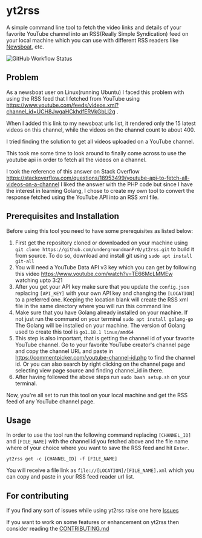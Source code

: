 # yt2rss

A simple command line tool to fetch the video links and details of your favorite YouTube channel into an RSS(Really Simple Syndication) feed on your local machine which you can use with different RSS readers like [Newsboat](https://newsboat.org/), etc.

![GitHub Workflow Status](https://img.shields.io/github/workflow/status/dwyl/auth_plug/Elixir%20CI?label=build&style=flat-square)

## Problem

As a newsboat user on Linux(running Ubuntu) I faced this problem with using the RSS feed that I fetched from YouTube using https://www.youtube.com/feeds/videos.xml?channel_id=UCH8JwgaHCkhdfERVkGbLl2g . 

When I added this link to my newsboat urls list, it rendered only the 15 latest videos on this channel, while the videos on the channel count to about 400. 

I tried finding the solution to get all videos uploaded on a YouTube channel. 

This took me some time to look around to finally come across to use the youtube api in order to fetch all the videos on a channel. 

I took the reference of this answer on Stack Overflow https://stackoverflow.com/questions/18953499/youtube-api-to-fetch-all-videos-on-a-channel I liked the answer with the PHP code but since I have the interest in learning Golang, I chose to create my own tool to convert the response fetched using the YouTube API into an RSS xml file.

## Prerequisites and Installation

Before using this tool you need to have some prerequisites as listed below:

1. First get the repository cloned or downloaded on your machine using `git clone https://github.com/undergroundmanPr0/yt2rss.git` to build it from source. To do so, download and install git using `sudo apt install git-all`
2. You will need a YouTube Data API v3 key which you can get by following this video https://www.youtube.com/watch?v=TE66McLMMEw watching upto 3:21
3. After you get your API key make sure that you update the `config.json` replacing `[API_KEY]` with your own API key and changing the `[LOCATION]` to a preferred one. Keeping the location blank will create the RSS xml file in the same directory where you will run this command line
4. Make sure that you have Golang already installed on your machine. If not just run the command on your terminal `sudo apt install golang-go` The Golang will be installed on your machine. The version of Golang used to create this tool is `go1.18.1 linux/amd64`
5.  This step is also important, that is getting the channel id of your favorite YouTube channel. Go to your favorite YouTube creator's channel page and copy the channel URL and paste in https://commentpicker.com/youtube-channel-id.php to find the channel id. Or you can also search by right clicking on the channel page and selecting view page source and finding channel_id in there.
6. After having followed the above steps run `sudo bash setup.sh` on your terminal.

Now, you're all set to run this tool on your local machine and get the RSS feed of any YouTube channel page.

## Usage

In order to use the tool run the following command replacing `[CHANNEL_ID]` and `[FILE_NAME]` with the channel id you fetched above and the file name where of your choice where you want to save the RSS feed and hit `Enter`.

	yt2rss get -c [CHANNEL_ID] -f [FILE_NAME]

You will receive a file link as `file://[LOCATION]/[FILE_NAME].xml` which you can copy and paste in your RSS feed reader url list.

## For contributing

If you find any sort of issues while using yt2rss raise one here [Issues](https://github.com/undergroundmanPr0/yt2rss/issues)

If you want to work on some features or enhancement on yt2rss then consider reading the [CONTRIBUTING.md](https://github.com/undergroundmanPr0/yt2rss/blob/main/docs/CONTRIBUTING.md)
